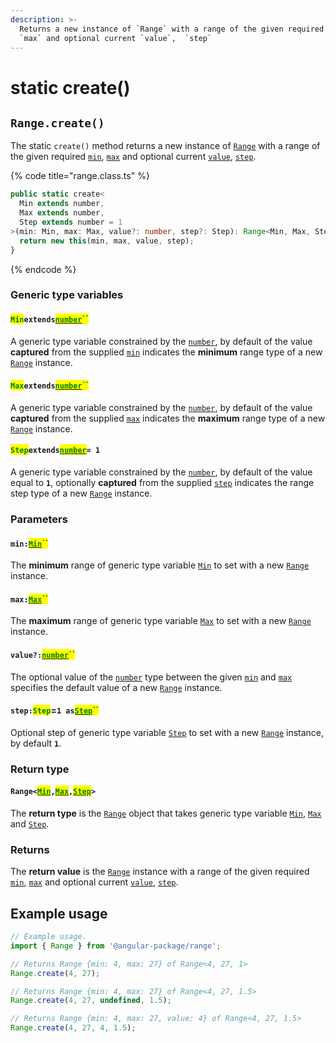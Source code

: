 ```yaml
---
description: >-
  Returns a new instance of `Range` with a range of the given required `min`,
  `max` and optional current `value`,  `step`
---
```


# static create()

## `Range.create()`

The static `create()` method returns a new instance of [`Range`](broken-reference) with a range of the given required [`min`](static-create.md#min-min), [`max`](static-create.md#max-max) and optional current [`value`](static-create.md#value-number), [`step`](static-create.md#step-step).

{% code title="range.class.ts" %}
```typescript
public static create<
  Min extends number,
  Max extends number,
  Step extends number = 1
>(min: Min, max: Max, value?: number, step?: Step): Range<Min, Max, Step> {
  return new this(min, max, value, step);
}
```
{% endcode %}

### Generic type variables

#### <mark style="color:green;">`Min`</mark>`extends`[<mark style="color:green;">`number`</mark>](https://www.typescriptlang.org/docs/handbook/basic-types.html#number)<mark style="color:green;">``</mark>

A generic type variable constrained by the [`number`](https://www.typescriptlang.org/docs/handbook/basic-types.html#number), by default of the value **captured** from the supplied [`min`](static-create.md#min-min) indicates the **minimum** range type of a new [`Range`](broken-reference) instance.

#### <mark style="color:green;">`Max`</mark>`extends`[<mark style="color:green;">`number`</mark>](https://www.typescriptlang.org/docs/handbook/basic-types.html#number)<mark style="color:green;">``</mark>

A generic type variable constrained by the [`number`](https://www.typescriptlang.org/docs/handbook/basic-types.html#number), by default of the value **captured** from the supplied [`max`](static-create.md#max-max) indicates the **maximum** range type of a new [`Range`](broken-reference) instance.

#### <mark style="color:green;">`Step`</mark>`extends`[<mark style="color:green;">`number`</mark>](https://www.typescriptlang.org/docs/handbook/basic-types.html#number)`= 1`

A generic type variable constrained by the [`number`](https://www.typescriptlang.org/docs/handbook/basic-types.html#number), by default of the value equal to **`1`**, optionally **captured** from the supplied [`step`](static-create.md#step-step) indicates the range step type of a new [`Range`](broken-reference) instance.

### Parameters

#### `min:`[<mark style="color:green;">`Min`</mark>](static-create.md#minextendsnumber)<mark style="color:green;">``</mark>

The **minimum** range of generic type variable [`Min`](static-create.md#minextendsnumber) to set with a new [`Range`](broken-reference) instance.

#### `max:`[<mark style="color:green;">`Max`</mark>](static-create.md#maxextendsnumber)<mark style="color:green;">``</mark>

The **maximum** range of generic type variable [`Max`](static-create.md#maxextendsnumber) to set with a new [`Range`](broken-reference) instance.

#### `value?:`[<mark style="color:green;">`number`</mark>](https://www.typescriptlang.org/docs/handbook/basic-types.html#number)<mark style="color:green;">``</mark>

The optional value of the [`number`](https://developer.mozilla.org/en-US/docs/Web/JavaScript/Reference/Global\_Objects/Number) type between the given [`min`](static-create.md#min-min) and [`max`](static-create.md#max-max) specifies the default value of a new [`Range`](broken-reference) instance.

#### `step:`<mark style="color:green;">`Step`</mark>=`1 as`[<mark style="color:green;">`Step`</mark>](../generic-type-variables.md#range-less-than-min-max-step-greater-than-2)<mark style="color:green;">``</mark>

Optional step of generic type variable [`Step`](static-create.md#stepextendsnumber-1) to set with a new [`Range`](broken-reference) instance, by default **`1`**.

### Return type

#### `Range<`[<mark style="color:green;">`Min`</mark>](static-create.md#minextendsnumber)`,`[<mark style="color:green;">`Max`</mark>](static-create.md#maxextendsnumber)`,`[<mark style="color:green;">`Step`</mark>](static-create.md#stepextendsnumber-1)`>`

The **return type** is the [`Range`](broken-reference) object that takes generic type variable [`Min`](static-create.md#minextendsnumber), [`Max`](static-create.md#maxextendsnumber) and [`Step`](static-create.md#stepextendsnumber-1).

### Returns

The **return value** is the [`Range`](broken-reference) instance with a range of the given required [`min`](static-create.md#min-min), [`max`](static-create.md#max-max) and optional current [`value`](static-create.md#value-number), [`step`](static-create.md#step-step).

## Example usage

```typescript
// Example usage.
import { Range } from '@angular-package/range';

// Returns Range {min: 4, max: 27} of Range<4, 27, 1>
Range.create(4, 27);

// Returns Range {min: 4, max: 27} of Range<4, 27, 1.5>
Range.create(4, 27, undefined, 1.5);

// Returns Range {min: 4, max: 27, value: 4} of Range<4, 27, 1.5>
Range.create(4, 27, 4, 1.5);
```
